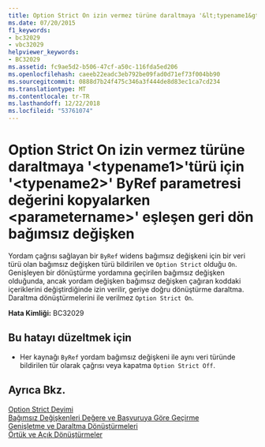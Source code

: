 ```yaml
---
title: Option Strict On izin vermez türüne daraltmaya '&lt;typename1&gt;'türü için '&lt;typename2&gt;' ByRef parametresi değerini kopyalarken &lt;parametername&gt;' eşleşen geri dön bağımsız değişken
ms.date: 07/20/2015
f1_keywords:
- bc32029
- vbc32029
helpviewer_keywords:
- BC32029
ms.assetid: fc9ae5d2-b506-47cf-a50c-116fda5ed206
ms.openlocfilehash: caeeb22eadc3eb792be09fad0d71ef73f004bb90
ms.sourcegitcommit: 0888d7b24f475c346a3f444de8d83ec1ca7cd234
ms.translationtype: MT
ms.contentlocale: tr-TR
ms.lasthandoff: 12/22/2018
ms.locfileid: "53761074"
---
```

# <a name="option-strict-on-disallows-narrowing-from-type-lttypename1gt-to-type-lttypename2gt-in-copying-the-value-of-byref-parameter-ltparameternamegt-back-to-the-matching-argument"></a>Option Strict On izin vermez türüne daraltmaya '&lt;typename1&gt;'türü için '&lt;typename2&gt;' ByRef parametresi değerini kopyalarken &lt;parametername&gt;' eşleşen geri dön bağımsız değişken
Yordam çağrısı sağlayan bir `ByRef` widens bağımsız değişkeni için bir veri türü olan bağımsız değişken türü bildirilen ve `Option Strict` olduğu `On`. Genişleyen bir dönüştürme yordamına geçirilen bağımsız değişken olduğunda, ancak yordam değişken bağımsız değişken çağıran koddaki içeriklerini değiştirdiğinde izin verilir, geriye doğru dönüştürme daraltma. Daraltma dönüştürmelerini ile verilmez `Option Strict On`.  
  
 **Hata Kimliği:** BC32029  
  
## <a name="to-correct-this-error"></a>Bu hatayı düzeltmek için  
  
-   Her kaynağı `ByRef` yordam bağımsız değişkeni ile aynı veri türünde bildirilen tür olarak çağrısı veya kapatma `Option Strict Off`.  
  
## <a name="see-also"></a>Ayrıca Bkz.  
 [Option Strict Deyimi](../../visual-basic/language-reference/statements/option-strict-statement.md)  
 [Bağımsız Değişkenleri Değere ve Başvuruya Göre Geçirme](../../visual-basic/programming-guide/language-features/procedures/passing-arguments-by-value-and-by-reference.md)  
 [Genişletme ve Daraltma Dönüştürmeleri](../../visual-basic/programming-guide/language-features/data-types/widening-and-narrowing-conversions.md)  
 [Örtük ve Açık Dönüştürmeler](../../visual-basic/programming-guide/language-features/data-types/implicit-and-explicit-conversions.md)
